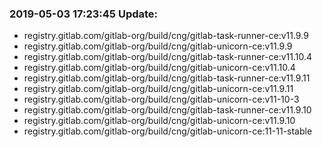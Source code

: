 ### 2019-05-03 17:23:45 Update:

- registry.gitlab.com/gitlab-org/build/cng/gitlab-task-runner-ce:v11.9.9
- registry.gitlab.com/gitlab-org/build/cng/gitlab-unicorn-ce:v11.9.9
- registry.gitlab.com/gitlab-org/build/cng/gitlab-task-runner-ce:v11.10.4
- registry.gitlab.com/gitlab-org/build/cng/gitlab-unicorn-ce:v11.10.4
- registry.gitlab.com/gitlab-org/build/cng/gitlab-task-runner-ce:v11.9.11
- registry.gitlab.com/gitlab-org/build/cng/gitlab-unicorn-ce:v11.9.11
- registry.gitlab.com/gitlab-org/build/cng/gitlab-unicorn-ce:v11-10-3
- registry.gitlab.com/gitlab-org/build/cng/gitlab-task-runner-ce:v11.9.10
- registry.gitlab.com/gitlab-org/build/cng/gitlab-unicorn-ce:v11.9.10
- registry.gitlab.com/gitlab-org/build/cng/gitlab-unicorn-ce:11-11-stable
